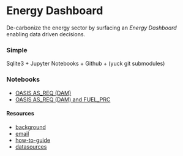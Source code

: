 # Energy Dashboard

De-carbonize the energy sector by surfacing an _Energy Dashboard_ enabling data
driven decisions.

### Simple

Sqlite3 + Jupyter Notebooks + Github + (yuck git submodules)

### Notebooks

* [OASIS AS_REQ (DAM)](./notebooks/oasis-as-req-dam.ipynb)
* [OASIS AS_REQ (DAM) and FUEL_PRC](./notebooks/oasis-as-req-dam-and-fuel-prc.ipynb)

#### Resources

* [background](./docs/background.md)
* [email](https://groups.google.com/d/forum/energy-analytics-project)
* [how-to-guide](./docs/howto.md)
* [datasources](./data)
